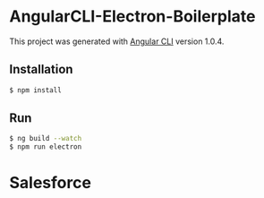 # AngularCLI-Electron-Boilerplate
This project was generated with [Angular CLI](https://github.com/angular/angular-cli) version 1.0.4.

## Installation
```Bash
$ npm install
```

## Run

```Bash
$ ng build --watch
$ npm run electron
```
# Salesforce

